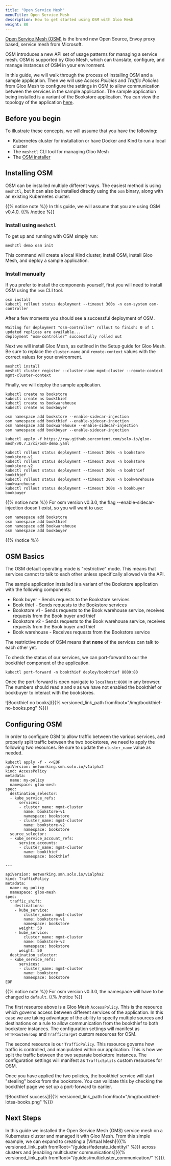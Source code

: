 ```yaml
---
title: "Open Service Mesh"
menuTitle: Open Service Mesh
description: How to get started using OSM with Gloo Mesh
weight: 80
---
```


[Open Service Mesh (OSM)](https://openservicemesh.io/) is the brand new Open Source, Envoy proxy based, service mesh from Microsoft.

OSM introduces a new API set of usage patterns for managing a service mesh. OSM is supported by Gloo Mesh, which can translate, configure, and manage instances of OSM in your environment. 

In this guide, we will walk through the process of installing OSM and a sample application. Then we will use *Access Policies* and *Traffic Policies* from Gloo Mesh to configure the settings in OSM to allow communication between the services in the sample application. The sample application being installed is a variant of the Bookstore application. You can view the topology of the application [here](https://github.com/openservicemesh/osm/blob/main/img/book-thief-app-topology.jpg).

## Before you begin
To illustrate these concepts, we will assume that you have the following:

* Kubernetes cluster for installation or have Docker and Kind to run a local cluster
* The `meshctl` CLI tool for managing Gloo Mesh
* The [OSM installer](https://github.com/openservicemesh/osm/releases)

## Installing OSM

OSM can be installed multiple different ways. The easiest method is using `meshctl`, but it can also be installed directly using the `osm` binary, along with an existing Kubernetes cluster.

{{% notice note %}}
In this guide, we will assume that you are using OSM v0.4.0.
{{% /notice %}}

### Install using `meshctl`

To get up and running with OSM simply run:

```shell script
meshctl demo osm init
``` 

This command will create a local Kind cluster, install OSM, install Gloo Mesh, and deploy a sample application.

### Install manually

If you prefer to install the components yourself, first you will need to install OSM using the `osm` CLI tool.

```shell
osm install
kubectl rollout status deployment --timeout 300s -n osm-system osm-controller
```

After a few moments you should see a successful deployment of OSM.

```shell
Waiting for deployment "osm-controller" rollout to finish: 0 of 1 updated replicas are available...
deployment "osm-controller" successfully rolled out
```

Next we will install Gloo Mesh, as outlined in the Setup guide for Gloo Mesh. Be sure to replace the `cluster-name` and `remote-context` values with the correct values for your environment.

```shell
meshctl install
meshctl cluster register --cluster-name mgmt-cluster --remote-context mgmt-cluster-context
```

Finally, we will deploy the sample application.

```shell
kubectl create ns bookstore
kubectl create ns bookthief 
kubectl create ns bookwarehouse 
kubectl create ns bookbuyer

osm namespace add bookstore --enable-sidecar-injection
osm namespace add bookthief --enable-sidecar-injection
osm namespace add bookwarehouse --enable-sidecar-injection
osm namespace add bookbuyer --enable-sidecar-injection

kubectl apply -f https://raw.githubusercontent.com/solo-io/gloo-mesh/v0.7.2/ci/osm-demo.yaml

kubectl rollout status deployment --timeout 300s -n bookstore bookstore-v1
kubectl rollout status deployment --timeout 300s -n bookstore bookstore-v2
kubectl rollout status deployment --timeout 300s -n bookthief bookthief
kubectl rollout status deployment --timeout 300s -n bookwarehouse bookwarehouse
kubectl rollout status deployment --timeout 300s -n bookbuyer bookbuyer
```

{{% notice note %}}
For osm version v0.3.0, the flag --enable-sidecar-injection doesn't exist, so you will want to use:
```
osm namespace add bookstore
osm namespace add bookthief
osm namespace add bookwarehouse
osm namespace add bookbuyer
```
{{% /notice %}}

## OSM Basics

The OSM default operating mode is "restrictive" mode. This means that services cannot to talk to each other unless specifically allowed via the API.

The sample application installed is a variant of the Bookstore application with the following components:

* Book buyer - Sends requests to the Bookstore services
* Book thief - Sends requests to the Bookstore services
* Bookstore v1 - Sends requests to the Book warehouse service, receives requests from the Book buyer and thief
* Bookstore v2 - Sends requests to the Book warehouse service, receives requests from the Book buyer and thief
* Book warehouse - Receives requests from the Bookstore service

The restrictive mode of OSM means that **none** of the services can talk to each other yet.

To check the status of our services, we can port-forward to our the bookthief component of the application. 

```shell
kubectl port-forward -n bookthief deploy/bookthief 8080:80
```

Once the port-forward is open navigate to `localhost:8080` in any browser. The numbers should read `0` and `0`
as we have not enabled the bookthief or bookbuyer to interact with the bookstores.

![Bookthief no books]({{% versioned_link_path fromRoot="/img/bookthief-no-books.png" %}})

## Configuring OSM

In order to configure OSM to allow traffic between the various services, and properly split traffic between the two bookstores, we need to apply the following two resources. Be sure to update the `cluster_name` value as needed.

```shell script
kubectl apply -f - <<EOF
apiVersion: networking.smh.solo.io/v1alpha2
kind: AccessPolicy
metadata:
  name: my-policy
  namespace: gloo-mesh
spec:
  destination_selector:
  - kube_service_refs:
      services:
      - cluster_name: mgmt-cluster
        name: bookstore-v1
        namespace: bookstore
      - cluster_name: mgmt-cluster
        name: bookstore-v2
        namespace: bookstore
  source_selector:
  - kube_service_account_refs:
      service_accounts:
      - cluster_name: mgmt-cluster
        name: bookthief
        namespace: bookthief

---

apiVersion: networking.smh.solo.io/v1alpha2
kind: TrafficPolicy
metadata:
  name: my-policy
  namespace: gloo-mesh
spec:
  traffic_shift:
    destinations:
    - kube_service:
        cluster_name: mgmt-cluster
        name: bookstore-v1
        namespace: bookstore
      weight: 50
    - kube_service:
        cluster_name: mgmt-cluster
        name: bookstore-v2
        namespace: bookstore
      weight: 50
  destination_selector:
  - kube_service_refs:
      services:
      - cluster_name: mgmt-cluster
        name: bookstore
        namespace: bookstore
EOF
```
{{% notice note %}}
For osm version v0.3.0, the namespace will have to be changed to `default`.
{{% /notice %}}

The first resource above is a Gloo Mesh `AccessPolicy`. This is the resource which governs access between different services of the application. In this case we are taking advantage of the ability to specify multiple sources and destinations on a rule to allow communication from the bookthief to both bookstore instances. The configuration settings will manifest as `HTTPRouteGroup` and `TrafficTarget` custom resources for OSM.

The second resource is our `TrafficPolicy`. This resource governs how traffic is controlled, and manipulated within our application. This is how we split the traffic between the two separate bookstore instances. The configuration settings will manifest as `TrafficSplits` custom resources for OSM.

Once you have applied the two policies, the bookthief service will start "stealing" books from the bookstore. You can validate this by checking the bookthief page we set up a port-forward to earlier.

![Bookthief success]({{% versioned_link_path fromRoot="/img/bookthief-lotsa-books.png" %}})

## Next Steps

In this guide we installed the Open Service Mesh (OMS) service mesh on a Kubernetes cluster and managed it with Gloo Mesh. From this simple example, we can expand to creating a [Virtual Mesh]({{% versioned_link_path fromRoot="/guides/federate_identity/" %}}) across clusters and [enabling multicluster communications]({{% versioned_link_path fromRoot="/guides/multicluster_communication/" %}}).
